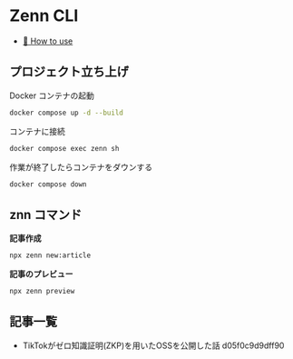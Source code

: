 # Zenn CLI

* [📘 How to use](https://zenn.dev/zenn/articles/zenn-cli-guide)

## プロジェクト立ち上げ
Docker コンテナの起動
```sh
docker compose up -d --build
```

コンテナに接続
```sh
docker compose exec zenn sh
```

作業が終了したらコンテナをダウンする
```sh
docker compose down
```

## znn コマンド
**記事作成**

```sh
npx zenn new:article
```

**記事のプレビュー**

```sh
npx zenn preview
```

## 記事一覧
- TikTokがゼロ知識証明(ZKP)を用いたOSSを公開した話
d05f0c9d9dff90
